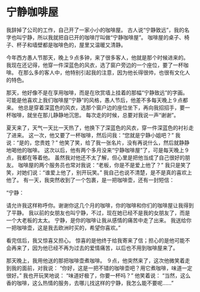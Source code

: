 # 宁静咖啡屋

我辞掉了公司的工作，自己开了一家小小的咖啡屋。
古人说“宁静致远”，我的名字也叫宁静，所以我就把自已开的咖啡厅叫做“宁静咖啡屋”。
咖啡屋的桌子、椅子、杯子和墙壁都是咖啡色的，屋里又温暖又清静。

今年西方愚人节那天，晚上９点多钟，来了很多客人，他就是那个时候进来的。
我现在还记得，他穿一件深蓝色的风衣，选了窗户旁边的一个座位，要了一杯咖啡。
在那么多的客人中，他特别引起我的注意，因为他长得很帅，也很有文化人的特色。

那天，他好像不是在享用咖啡，而是在欣赏墙上挂着的那幅“宁静致远”的字画。
可能是他喜欢上我们咖啡屋“宁静”的风格，愚人节后，他差不多每天晚上９点都来。
他总是穿着深蓝色的风衣，选那个窗户边的座位坐下，再向我招招手，要一杯咖啡，就坐在那儿静静地沉思。
每次走的时候，总要对我说一声“谢谢”。

夏天来了，天气一天比一天热了，他换下了深蓝色的风衣，穿一件深蓝色的衬衫走了进来。
这一次，他又要了一杯咖啡，然后问我：“您就是宁静小姐吧？”
我说：“是的，您贵姓？”
他笑了笑，给了我一张名片，没有再说什么，然后就静静地喝他的咖啡。
这次以后，他有两个多月没来“宁静咖啡屋”了，可是每天晚上９点，我都在等着他。
虽然我对他还不太了解，但心里是把他当成了自己很好的朋友。
咖啡屋的两个服务员也常对我说：“老板，你是不是爱上他了？”
我只是笑了笑，对她们说：“谁爱上他了，别开玩笑。”
我自己也说不清楚，是不是真的喜欢上他了。
有一天，我突然收到了一个包裹，是一把咖啡壶，还有一封短信：

“宁静：

请允许我这样称呼你。谢谢你这几个月的咖啡，你的咖啡和你们的咖啡屋让我得到了平静。
我以前的女朋友也叫宁静，不过，现在她已经不是我的女朋友了，而是一个大老板的太太。
宁静，是你的咖啡让我从感情的痛苦中走了出来。
我送给你一把咖啡壶，这是我去欧洲时买的，希望你喜欢。”

看完信后，我又惊喜又担心。
惊喜的是他终于给我寄来了信；担心的是他可能不会再来了，因为他已经不再为过去的爱情痛苦，以后也不用到咖啡屋来了。

那天晚上，我用他送的那把咖啡壶煮咖啡。
９点，他突然来了，这次他微笑着走到我的面前，对我说：
“你好，这是一把不错的咖啡壶吧？用它煮咖啡，味道一定很好。”
我也开玩笑地说：
“味道好极了，你要一杯吗？”
他笑着说：
“当然，这么香的咖啡，这么热情的服务，去哪儿找这样的宁静，我怎么能不要呢……”
